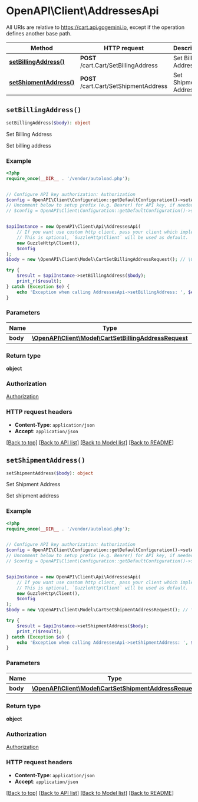 # OpenAPI\Client\AddressesApi

All URIs are relative to https://cart.api.gogemini.io, except if the operation defines another base path.

| Method | HTTP request | Description |
| ------------- | ------------- | ------------- |
| [**setBillingAddress()**](AddressesApi.md#setBillingAddress) | **POST** /cart.Cart/SetBillingAddress | Set Billing Address |
| [**setShipmentAddress()**](AddressesApi.md#setShipmentAddress) | **POST** /cart.Cart/SetShipmentAddress | Set Shipment Address |


## `setBillingAddress()`

```php
setBillingAddress($body): object
```

Set Billing Address

Set billing address

### Example

```php
<?php
require_once(__DIR__ . '/vendor/autoload.php');


// Configure API key authorization: Authorization
$config = OpenAPI\Client\Configuration::getDefaultConfiguration()->setApiKey('Authorization', 'YOUR_API_KEY');
// Uncomment below to setup prefix (e.g. Bearer) for API key, if needed
// $config = OpenAPI\Client\Configuration::getDefaultConfiguration()->setApiKeyPrefix('Authorization', 'Bearer');


$apiInstance = new OpenAPI\Client\Api\AddressesApi(
    // If you want use custom http client, pass your client which implements `GuzzleHttp\ClientInterface`.
    // This is optional, `GuzzleHttp\Client` will be used as default.
    new GuzzleHttp\Client(),
    $config
);
$body = new \OpenAPI\Client\Model\CartSetBillingAddressRequest(); // \OpenAPI\Client\Model\CartSetBillingAddressRequest

try {
    $result = $apiInstance->setBillingAddress($body);
    print_r($result);
} catch (Exception $e) {
    echo 'Exception when calling AddressesApi->setBillingAddress: ', $e->getMessage(), PHP_EOL;
}
```

### Parameters

| Name | Type | Description  | Notes |
| ------------- | ------------- | ------------- | ------------- |
| **body** | [**\OpenAPI\Client\Model\CartSetBillingAddressRequest**](../Model/CartSetBillingAddressRequest.md)|  | |

### Return type

**object**

### Authorization

[Authorization](../../README.md#Authorization)

### HTTP request headers

- **Content-Type**: `application/json`
- **Accept**: `application/json`

[[Back to top]](#) [[Back to API list]](../../README.md#endpoints)
[[Back to Model list]](../../README.md#models)
[[Back to README]](../../README.md)

## `setShipmentAddress()`

```php
setShipmentAddress($body): object
```

Set Shipment Address

Set shipment address

### Example

```php
<?php
require_once(__DIR__ . '/vendor/autoload.php');


// Configure API key authorization: Authorization
$config = OpenAPI\Client\Configuration::getDefaultConfiguration()->setApiKey('Authorization', 'YOUR_API_KEY');
// Uncomment below to setup prefix (e.g. Bearer) for API key, if needed
// $config = OpenAPI\Client\Configuration::getDefaultConfiguration()->setApiKeyPrefix('Authorization', 'Bearer');


$apiInstance = new OpenAPI\Client\Api\AddressesApi(
    // If you want use custom http client, pass your client which implements `GuzzleHttp\ClientInterface`.
    // This is optional, `GuzzleHttp\Client` will be used as default.
    new GuzzleHttp\Client(),
    $config
);
$body = new \OpenAPI\Client\Model\CartSetShipmentAddressRequest(); // \OpenAPI\Client\Model\CartSetShipmentAddressRequest

try {
    $result = $apiInstance->setShipmentAddress($body);
    print_r($result);
} catch (Exception $e) {
    echo 'Exception when calling AddressesApi->setShipmentAddress: ', $e->getMessage(), PHP_EOL;
}
```

### Parameters

| Name | Type | Description  | Notes |
| ------------- | ------------- | ------------- | ------------- |
| **body** | [**\OpenAPI\Client\Model\CartSetShipmentAddressRequest**](../Model/CartSetShipmentAddressRequest.md)|  | |

### Return type

**object**

### Authorization

[Authorization](../../README.md#Authorization)

### HTTP request headers

- **Content-Type**: `application/json`
- **Accept**: `application/json`

[[Back to top]](#) [[Back to API list]](../../README.md#endpoints)
[[Back to Model list]](../../README.md#models)
[[Back to README]](../../README.md)
